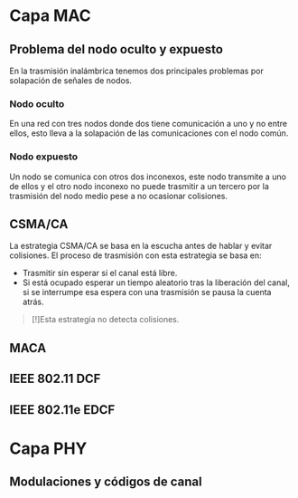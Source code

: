 # Capa MAC
## Problema del nodo oculto y expuesto
En la trasmisión inalámbrica tenemos dos principales problemas por solapación de señales de nodos.
### Nodo oculto
En una red con tres nodos donde dos tiene comunicación a uno y no entre ellos, esto lleva a la solapación de las comunicaciones con el nodo común.
### Nodo expuesto
Un nodo se comunica con otros dos inconexos, este nodo transmite a uno de ellos y el otro nodo inconexo no puede trasmitir a un tercero por la trasmisión del nodo medio pese a no ocasionar colisiones.
## CSMA/CA
La estrategia CSMA/CA se basa en la escucha antes de hablar y evitar colisiones. El proceso de trasmisión con esta estrategia se basa en:
- Trasmitir sin esperar si el canal está libre.
- Si está ocupado esperar un tiempo aleatorio tras la liberación del canal, si se interrumpe esa espera con una trasmisión se pausa la cuenta atrás.
>[!]Esta estrategia no detecta colisiones.
## MACA

## IEEE 802.11 DCF
## IEEE 802.11e EDCF
# Capa PHY
## Modulaciones y códigos de canal